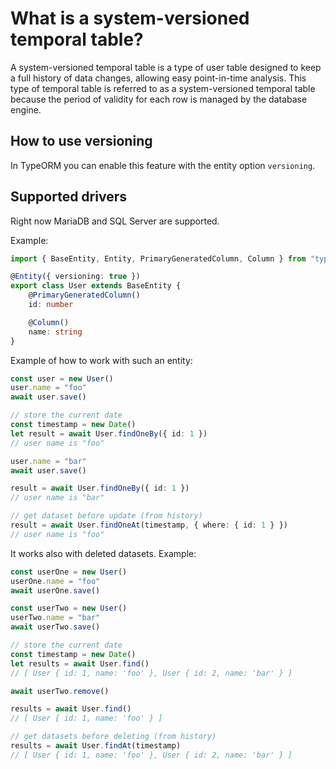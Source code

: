 # What is a system-versioned temporal table?

A system-versioned temporal table is a type of user table designed to keep a full history of data changes, allowing easy point-in-time analysis. This type of temporal table is referred to as a system-versioned temporal table because the period of validity for each row is managed by the database engine.

## How to use versioning

In TypeORM you can enable this feature with the entity option `versioning`.

## Supported drivers

Right now MariaDB and SQL Server are supported.

Example:

```typescript
import { BaseEntity, Entity, PrimaryGeneratedColumn, Column } from "typeorm"

@Entity({ versioning: true })
export class User extends BaseEntity {
    @PrimaryGeneratedColumn()
    id: number

    @Column()
    name: string
}
```

Example of how to work with such an entity:

```typescript
const user = new User()
user.name = "foo"
await user.save()

// store the current date
const timestamp = new Date()
let result = await User.findOneBy({ id: 1 })
// user name is "foo"

user.name = "bar"
await user.save()

result = await User.findOneBy({ id: 1 })
// user name is "bar"

// get dataset before update (from history)
result = await User.findOneAt(timestamp, { where: { id: 1 } })
// user name is "foo"
```

It works also with deleted datasets. Example:

```typescript
const userOne = new User()
userOne.name = "foo"
await userOne.save()

const userTwo = new User()
userTwo.name = "bar"
await userTwo.save()

// store the current date
const timestamp = new Date()
let results = await User.find()
// [ User { id: 1, name: 'foo' }, User { id: 2, name: 'bar' } ]

await userTwo.remove()

results = await User.find()
// [ User { id: 1, name: 'foo' } ]

// get datasets before deleting (from history)
results = await User.findAt(timestamp)
// [ User { id: 1, name: 'foo' }, User { id: 2, name: 'bar' } ]
```
